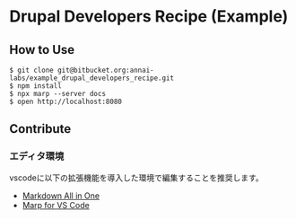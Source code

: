 # Drupal Developers Recipe (Example)

## How to Use

```
$ git clone git@bitbucket.org:annai-labs/example_drupal_developers_recipe.git
$ npm install
$ npx marp --server docs
$ open http://localhost:8080
```

## Contribute

### エディタ環境
vscodeに以下の拡張機能を導入した環境で編集することを推奨します。

- [Markdown All in One](https://marketplace.visualstudio.com/items?itemName=yzhang.markdown-all-in-one)
- [Marp for VS Code](https://marketplace.visualstudio.com/items?itemName=marp-team.marp-vscode)
